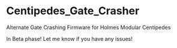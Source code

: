 # Centipedes_Gate_Crasher
Alternate Gate Crashing Firmware for Holmes Modular Centipedes 

In Beta phase! Let me know if you have any issues! 
